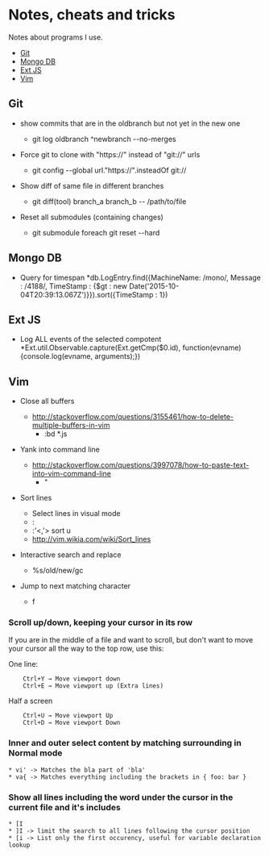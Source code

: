 # Notes, cheats and tricks

Notes about programs I use.

- [Git](#git)
- [Mongo DB](#mongo-db)
- [Ext JS](#ext-js)
- [Vim](#vim)

## Git

* show commits that are in the oldbranch but not yet in the new one
    * git log oldbranch ^newbranch --no-merges 

* Force git to clone with "https://" instead of "git://" urls 
  * git config --global url."https://".insteadOf git://

* Show diff of same file in different branches
  * git diff(tool) branch_a branch_b -- /path/to/file

* Reset all submodules (containing changes)
  * git submodule foreach git reset --hard

## Mongo DB

* Query for timespan
    *db.LogEntry.find({MachineName: /mono/, Message : /4188/,  TimeStamp : {$gt : new Date('2015-10-04T20:39:13.067Z')}}).sort({TimeStamp : 1})

## Ext JS

* Log ALL events of the selected compotent
    *Ext.util.Observable.capture(Ext.getCmp($0.id), function(evname) {console.log(evname, arguments);})

## Vim

* Close all buffers
    * http://stackoverflow.com/questions/3155461/how-to-delete-multiple-buffers-in-vim
        * :bd *.js <C-a>

* Yank into command line
    * http://stackoverflow.com/questions/3997078/how-to-paste-text-into-vim-command-line
      * <C-r> "
    
* Sort lines
    * Select lines in visual mode
    * :
    * :'<,'> sort u
    * http://vim.wikia.com/wiki/Sort_lines

* Interactive search and replace
    * %s/old/new/gc

* Jump to next matching character
    * f<character>

### Scroll up/down, keeping your cursor in its row

If you are in the middle of a file and want to scroll, but don't want to move your cursor all the way to the top row, use this:

  One line:

        Ctrl+Y → Move viewport down
        Ctrl+E → Move viewport up (Extra lines)

  Half a screen

        Ctrl+U → Move viewport Up
        Ctrl+D → Move viewport Down

                               
### Inner and outer select content by matching surrounding in Normal mode
    * vi' -> Matches the bla part of 'bla'
    * va{ -> Matches everything including the brackets in { foo: bar }

### Show all lines including the word under the cursor in the current file and it's includes
    * [I
    * ]I -> limit the search to all lines following the cursor position
    * [i -> List only the first occurency, useful for variable declaration lookup


